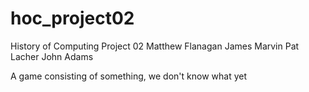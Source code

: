 # hoc_project02

History of Computing Project 02
Matthew Flanagan
James Marvin
Pat Lacher
John Adams

A game consisting of something, we don't know what yet

